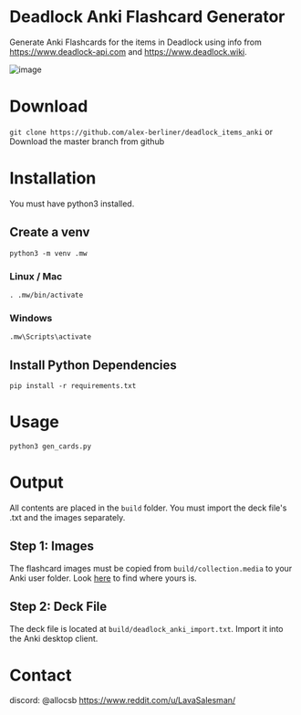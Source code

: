 # Deadlock Anki Flashcard Generator

Generate Anki Flashcards for the items in Deadlock using info from https://www.deadlock-api.com and https://www.deadlock.wiki.

![image](https://github.com/user-attachments/assets/0f2f636c-a7f4-43eb-83b3-e8a195741eea)

# Download
`git clone https://github.com/alex-berliner/deadlock_items_anki`
or
Download the master branch from github

# Installation
You must have python3 installed.

## Create a venv

`python3 -m venv .mw`

### Linux / Mac
`. .mw/bin/activate`

### Windows

`.mw\Scripts\activate`

## Install Python Dependencies
`pip install -r requirements.txt`

# Usage

`python3 gen_cards.py`

# Output

All contents are placed in the `build` folder. You must import the deck file's .txt and the images separately.

## Step 1: Images

The flashcard images must be copied from `build/collection.media` to your Anki user folder. Look [here](https://docs.ankiweb.net/files.html#file-locations) to find where yours is.

## Step 2: Deck File
The deck file is located at `build/deadlock_anki_import.txt`. Import it into the Anki desktop client.

# Contact

discord: @allocsb
https://www.reddit.com/u/LavaSalesman/

